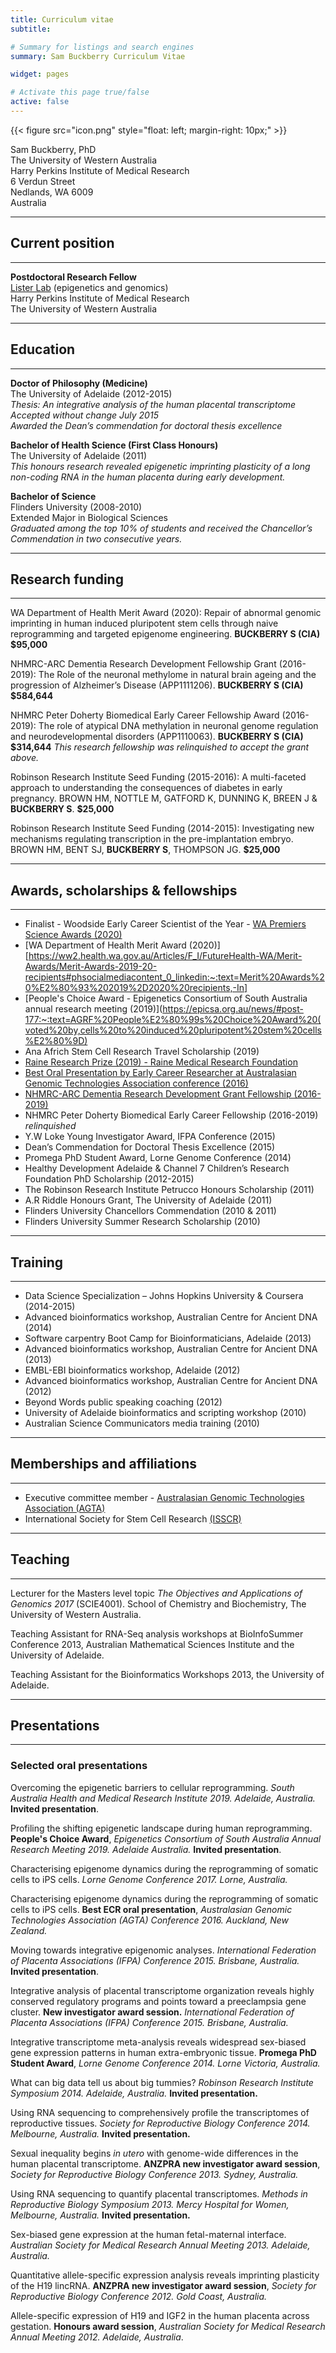 ```yaml
---
title: Curriculum vitae
subtitle:

# Summary for listings and search engines
summary: Sam Buckberry Curriculum Vitae

widget: pages

# Activate this page true/false
active: false
---
```


{{< figure src="icon.png" style="float: left; margin-right: 10px;" >}}

Sam Buckberry, PhD   
The University of Western Australia  
Harry Perkins Institute of Medical Research  
6 Verdun Street  
Nedlands, WA 6009  
Australia

***

## Current position

***

**Postdoctoral Research Fellow**  
[Lister Lab](http://listerlab.org) (epigenetics and genomics)  
Harry Perkins Institute of Medical Research  
The University of Western Australia  

***

## Education

***

**Doctor of Philosophy (Medicine)**  
The University of Adelaide (2012-2015)  
*Thesis: An integrative analysis of the human placental transcriptome*  
*Accepted without change July 2015*  
*Awarded the Dean’s commendation for doctoral thesis excellence*

**Bachelor of Health Science (First Class Honours)**  
The University of Adelaide (2011)  
*This honours research revealed epigenetic imprinting plasticity of a long non-coding RNA in the human placenta during early development.*

**Bachelor of Science**  
Flinders University (2008-2010)  
Extended Major in Biological Sciences  
*Graduated among the top 10% of students and received the Chancellor’s Commendation in two consecutive years.*

***

## Research funding

***
WA Department of Health Merit Award (2020): Repair of abnormal genomic imprinting in human induced pluripotent stem cells through naive reprogramming and targeted epigenome engineering. **BUCKBERRY S (CIA) $95,000**

NHMRC-ARC Dementia Research Development Fellowship Grant (2016-2019): The Role of the neuronal methylome in natural brain ageing and the progression of Alzheimer’s Disease (APP1111206). **BUCKBERRY S (CIA) $584,644**

NHMRC Peter Doherty Biomedical Early Career Fellowship Award (2016-2019): The role of atypical DNA methylation in neuronal genome regulation and neurodevelopmental disorders (APP1110063). **BUCKBERRY S (CIA) $314,644** *This research fellowship was relinquished to accept the grant above.*

Robinson Research Institute Seed Funding (2015-2016): A multi-faceted approach to understanding the consequences of diabetes in early pregnancy.  BROWN HM, NOTTLE M, GATFORD K, DUNNING K, BREEN J & **BUCKBERRY S**. **$25,000**

Robinson Research Institute Seed Funding (2014-2015): Investigating new mechanisms regulating transcription in the pre-implantation embryo.
BROWN HM, BENT SJ, **BUCKBERRY S**, THOMPSON JG. **$25,000**

***

## Awards, scholarships & fellowships

***
* Finalist - Woodside Early Career Scientist of the Year - [WA Premiers Science Awards (2020)](https://www.wa.gov.au/organisation/department-of-jobs-tourism-science-and-innovation/premiers-science-awards#2020-premiers-science-award-winners:~:text=Dr%20Sam%20Buckberry,Fellow%20(The%20University%20of%20Western%20Australia))
* [WA Department of Health Merit Award (2020)][https://ww2.health.wa.gov.au/Articles/F_I/FutureHealth-WA/Merit-Awards/Merit-Awards-2019-20-recipients#phsocialmediacontent_0_linkedin:~:text=Merit%20Awards%20%E2%80%93%202019%2D2020%20recipients,-In]
* [People's Choice Award - Epigenetics Consortium of South Australia annual research meeting (2019)](https://epicsa.org.au/news/#post-177:~:text=AGRF%20People%E2%80%99s%20Choice%20Award%20(voted%20by,cells%20to%20induced%20pluripotent%20stem%20cells%E2%80%9D)
* Ana Africh Stem Cell Research Travel Scholarship (2019)
* [Raine Research Prize (2019) - Raine Medical Research Foundation](http://rainefoundation.org.au/funding/raine-research-prize/raine-research-prize-previous-recipients/)
* [Best Oral Presentation by Early Career Researcher at Australasian Genomic Technologies Association conference (2016)](https://www.agtagenomics.org.au/conferences/past-conference-prizes/)
* [NHMRC-ARC Dementia Research Development Grant Fellowship (2016-2019)](https://www.nhmrc.gov.au/research-policy/research-priorities/dementia/boosting-dementia-research-initiative/nhmrc-arc-dementia-fellowships#download:~:text=ARC%20Dementia%20research%20development%20fellowships%20outcomes)
* NHMRC Peter Doherty Biomedical Early Career Fellowship (2016-2019) *relinquished*
* Y.W Loke Young Investigator Award, IFPA Conference (2015)
* Dean’s Commendation for Doctoral Thesis Excellence (2015)
* Promega PhD Student Award, Lorne Genome Conference (2014)
* Healthy Development Adelaide & Channel 7 Children’s Research Foundation PhD Scholarship (2012-2015)
* The Robinson Research Institute Petrucco Honours Scholarship (2011)
* A.R Riddle Honours Grant, The University of Adelaide (2011)
* Flinders University Chancellors Commendation (2010 & 2011)
* Flinders University Summer Research Scholarship (2010)

***

## Training

***

* Data Science Specialization – Johns Hopkins University & Coursera (2014-2015)
* Advanced bioinformatics workshop, Australian Centre for Ancient DNA (2014)
* Software carpentry Boot Camp for Bioinformaticians, Adelaide (2013)
* Advanced bioinformatics workshop, Australian Centre for Ancient DNA (2013)
* EMBL-EBI bioinformatics workshop, Adelaide (2012)
* Advanced bioinformatics workshop, Australian Centre for Ancient DNA (2012)
* Beyond Words public speaking coaching (2012)
* University of Adelaide bioinformatics and scripting workshop (2010)
* Australian Science Communicators media training (2010)

***

## Memberships and affiliations

***

* Executive committee member  - [Australasian Genomic Technologies Association (AGTA)](http://www.agtagenomics.org.au/)
* International Society for Stem Cell Research [(ISSCR)](https://www.isscr.org/)

***

## Teaching

***

Lecturer for the Masters level topic *The Objectives and Applications of Genomics 2017* (SCIE4001). School of Chemistry and Biochemistry, The University of Western Australia.

Teaching Assistant for RNA-Seq analysis workshops at BioInfoSummer Conference 2013, Australian Mathematical Sciences Institute and the University of Adelaide.

Teaching Assistant for the Bioinformatics Workshops 2013, the University of Adelaide.

***

## Presentations

***

### Selected oral presentations

Overcoming the epigenetic barriers to cellular reprogramming. *South Australia Health and Medical Research Institute 2019. Adelaide, Australia.* **Invited presentation**.  

Profiling the shifting epigenetic landscape during human reprogramming. **People's Choice Award**, *Epigenetics Consortium of South Australia Annual Research Meeting 2019. Adelaide Australia.* **Invited presentation**.

Characterising epigenome dynamics during the reprogramming of somatic cells to iPS cells. *Lorne Genome Conference 2017. Lorne, Australia.*

Characterising epigenome dynamics during the reprogramming of somatic cells to iPS cells. **Best ECR oral presentation**, *Australasian Genomic Technologies Association (AGTA) Conference 2016. Auckland, New Zealand.*

Moving towards integrative epigenomic analyses. *International Federation of Placenta Associations (IFPA) Conference 2015. Brisbane, Australia.* **Invited presentation**.

Integrative analysis of placental transcriptome organization reveals highly conserved regulatory programs and points toward a preeclampsia gene cluster.
**New investigator award session.** *International Federation of Placenta Associations (IFPA) Conference 2015. Brisbane, Australia.*

Integrative transcriptome meta-analysis reveals widespread sex-biased gene expression patterns in human extra-embryonic tissue. **Promega PhD Student Award**, *Lorne Genome Conference 2014. Lorne Victoria, Australia.*

What can big data tell us about big tummies? *Robinson Research Institute Symposium 2014. Adelaide, Australia.* **Invited presentation.**

Using RNA sequencing to comprehensively profile the transcriptomes of reproductive tissues. *Society for Reproductive Biology Conference 2014. Melbourne, Australia.* **Invited presentation.**

Sexual inequality begins *in utero* with genome-wide differences in the human placental transcriptome. **ANZPRA new investigator award session**,
*Society for Reproductive Biology Conference 2013. Sydney, Australia.*

Using RNA sequencing to quantify placental transcriptomes. *Methods in Reproductive Biology Symposium 2013. Mercy Hospital for Women, Melbourne, Australia.* **Invited presentation.**

Sex-biased gene expression at the human fetal-maternal interface. *Australian Society for Medical Research Annual Meeting 2013. Adelaide, Australia.*

Quantitative allele-specific expression analysis reveals imprinting plasticity of the H19 lincRNA. **ANZPRA new investigator award session**,
*Society for Reproductive Biology Conference 2012. Gold Coast, Australia.*

Allele-specific expression of H19 and IGF2 in the human placenta across gestation. **Honours award session**, *Australian Society for Medical Research Annual Meeting 2012. Adelaide, Australia*.

